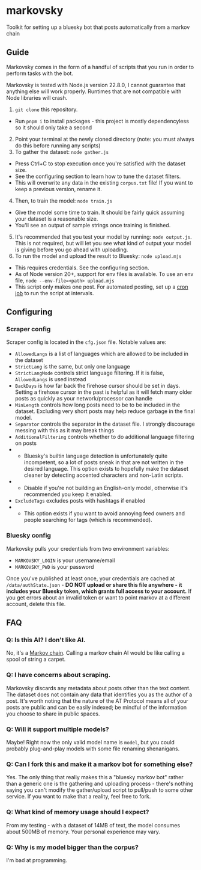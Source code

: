 # markovsky
Toolkit for setting up a bluesky bot that posts automatically from a markov chain

## Guide
Markovsky comes in the form of a handful of scripts that you run in order to perform tasks with the bot.

Markovsky is tested with Node.js version 22.8.0, I cannot guarantee that anything else will work properly. Runtimes that are not compatible with Node libraries will crash.

1. `git clone` this repository.
- Run `pnpm i` to install packages - this project is mostly dependencyless so it should only take a second
2. Point your terminal at the newly cloned directory (note: you must always do this before running any scripts)
3. To gather the dataset: `node gather.js`
- Press Ctrl+C to stop execution once you're satisfied with the dataset size.
- See the configuring section to learn how to tune the dataset filters.
- This will overwrite any data in the existing `corpus.txt` file! If you want to keep a previous version, rename it.
4. Then, to train the model: `node train.js`
- Give the model some time to train. It should be fairly quick assuming your dataset is a reasonable size.
- You'll see an output of sample strings once training is finished.
5. It's recommended that you test your model by running: `node output.js`. This is not required, but will let you see what kind of output your model is giving before you go ahead with uploading.
6. To run the model and upload the result to Bluesky: `node upload.mjs`
- This requires credentials. See the configuring section.
- As of Node version 20+, support for env files is available. To use an env file, `node --env-file=<path> upload.mjs`
- This script only makes one post. For automated posting, set up a [cron job](https://en.wikipedia.org/wiki/Cron) to run the script at intervals.

## Configuring

### Scraper config
Scraper config is located in the `cfg.json` file. Notable values are:
- `AllowedLangs` is a list of languages which are allowed to be included in the dataset
- `StrictLang` is the same, but only one language
- `StrictLangMode` controls strict language filtering. If it is false, `AllowedLangs` is used instead
- `BackDays` is how far back the firehose cursor should be set in days. Setting a firehose cursor in the past is helpful as it will fetch many older posts as quickly as your network/processor can handle
- `MinLength` controls how long posts need to be to be included in the dataset. Excluding very short posts may help reduce garbage in the final model.
- `Separator` controls the separator in the dataset file. I strongly discourage messing with this as it may break things
- `AdditionalFiltering` controls whether to do additional language filtering on posts
- - Bluesky's builtin language detection is unfortunately quite incompetent, so a lot of posts sneak in that are not written in the desired language. This option exists to hopefully make the dataset cleaner by detecting accented characters and non-Latin scripts.
- - Disable if you're not building an English-only model, otherwise it's recommended you keep it enabled.
- `ExcludeTags` excludes posts with hashtags if enabled
- - This option exists if you want to avoid annoying feed owners and people searching for tags (which is recommended).

### Bluesky config
Markovsky pulls your credentials from two environment variables:
- `MARKOVSKY_LOGIN` is your username/email
- `MARKOVSKY_PWD` is your password

Once you've published at least once, your credentials are cached at `/data/authState.json` - **DO NOT upload or share this file anywhere - it includes your Bluesky token, which grants full access to your account.** If you get errors about an invalid token or want to point markov at a different account, delete this file.

## FAQ

### Q: Is this AI? I don't like AI.
No, it's a [Markov chain](https://en.wikipedia.org/wiki/Markov_chain). Calling a markov chain AI would be like calling a spool of string a carpet.

### Q: I have concerns about scraping.
Markovsky discards any metadata about posts other than the text content. The dataset does not contain any data that identifies you as the author of a post. It's worth noting that the nature of the AT Protocol means all of your posts are public and can be easily indexed; be mindful of the information you choose to share in public spaces.

### Q: Will it support multiple models?
Maybe! Right now the only valid model name is `model`, but you could probably plug-and-play models with some file renaming shenanigans.

### Q: Can I fork this and make it a markov bot for something else?
Yes. The only thing that really makes this a "bluesky markov bot" rather than a generic one is the gathering and uploading process - there's nothing saying you can't modify the gather/upload script to pull/push to some other service. If you want to make that a reality, feel free to fork.

### Q: What kind of memory usage should I expect?
From my testing - with a dataset of 14MB of text, the model consumes about 500MB of memory. Your personal experience may vary.

### Q: Why is my model bigger than the corpus?
I'm bad at programming.